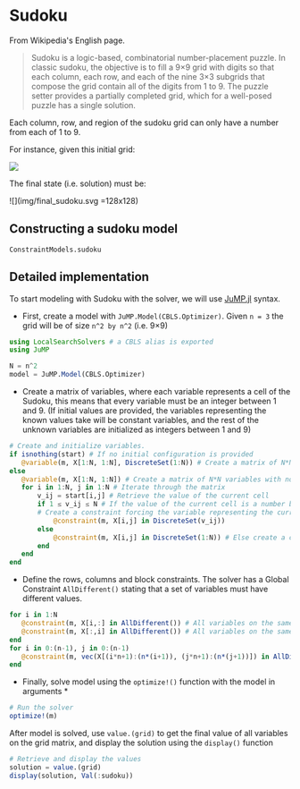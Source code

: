 # Sudoku

From Wikipedia's English page.
> Sudoku is a logic-based, combinatorial number-placement puzzle. In classic sudoku, the objective is to fill a 9×9 grid with digits so that each column, each row, and each of the nine 3×3 subgrids that compose the grid contain all of the digits from 1 to 9. The puzzle setter provides a partially completed grid, which for a well-posed puzzle has a single solution.

Each column, row, and region of the sudoku grid can only have a number from each of 1 to 9.

For instance, given this initial grid:

![](img/initial_sudoku.svg)

The final state (i.e. solution) must be:

![](img/final_sudoku.svg =128x128)

## Constructing a sudoku model

```@docs
ConstraintModels.sudoku
```
## Detailed implementation

To start modeling with Sudoku with the solver,  we will use [JuMP.jl](https://github.com/jump-dev/JuMP.jl) syntax.

* First, create a model with `JuMP.Model(CBLS.Optimizer)`. Given `n = 3` the grid will be of size `n^2 by n^2` (i.e. 9×9)

 ```julia
using LocalSearchSolvers # a CBLS alias is exported
using JuMP

N = n^2
model = JuMP.Model(CBLS.Optimizer)
```

* Create a matrix of variables, where each variable represents a cell of the Sudoku, this means that every variable must be an integer between 1 and 9.
(If initial values are provided, the variables representing the known values take will be constant variables, and the rest of the unknown variables are initialized as integers between 1 and 9)

 ```julia
# Create and initialize variables.
if isnothing(start) # If no initial configuration is provided
    @variable(m, X[1:N, 1:N], DiscreteSet(1:N)) # Create a matrix of N*N variables with values from 1 to N
else
    @variable(m, X[1:N, 1:N]) # Create a matrix of N*N variables with no value taken yet
    for i in 1:N, j in 1:N # Iterate through the matrix
        v_ij = start[i,j] # Retrieve the value of the current cell
        if 1 ≤ v_ij ≤ N # If the value of the current cell is a number between 1 and N (i.e. already provided by the initial configuration)
        # Create a constraint forcing the variable representing the current cell to be a constant equal to the value provided by the initial configuration
            @constraint(m, X[i,j] in DiscreteSet(v_ij))
        else
            @constraint(m, X[i,j] in DiscreteSet(1:N)) # Else create a constraint stating that the variable must be between 1 and N
        end
    end
end
```

* Define the rows, columns and block constraints. The solver has a Global Constraint `AllDifferent()` stating that a set of variables must have different values.

 ```julia
for i in 1:N
    @constraint(m, X[i,:] in AllDifferent()) # All variables on the same row must be different
    @constraint(m, X[:,i] in AllDifferent()) # All variables on the same column must be different
end
for i in 0:(n-1), j in 0:(n-1)
    @constraint(m, vec(X[(i*n+1):(n*(i+1)), (j*n+1):(n*(j+1))]) in AllDifferent()) # All variables on the same block must be different
end
 ```

* Finally, solve model using the `optimize!()` function with the model in arguments *
 ```julia
# Run the solver
optimize!(m)
```

After model is solved, use `value.(grid)` to get the final value of all variables on the grid
matrix, and display the solution using the `display()` function

```julia
# Retrieve and display the values
solution = value.(grid)
display(solution, Val(:sudoku))
```

